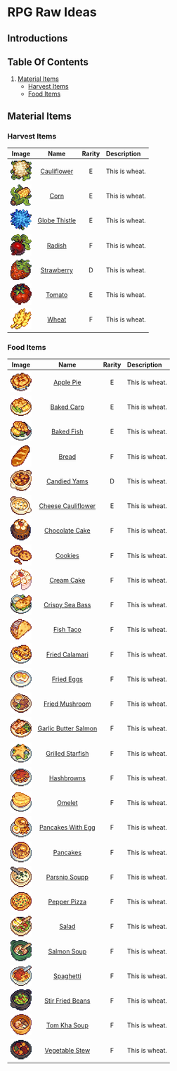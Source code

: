 # RPG Raw Ideas

## Introductions

## Table Of Contents
1. <a href="#material-items">Material Items</a>
    * <a href="#harvest-items">Harvest Items</a>
    * <a href="#food-items">Food Items</a>

## Material Items

### Harvest Items

| Image                                             | Name                                               | Rarity | Description    |
| :-----------------------------------------------: | :------------------------------------------------: | :----: |:-------------- |
| <img src="./Harvest-Items/Cauliflower.png">       | <a href="./Harvest-Items.md/#cauliflower"> Cauliflower </a>    | E      | This is wheat. |
| <img src="./Harvest-Items/Corn.png">              | [Corn](./Harvest-Items.md/#corn)                   | E      | This is wheat. |
| <img src="./Harvest-Items/Globe-Thistle.png">     | [Globe Thistle](./Harvest-Items.md/#globe-thistle) | E      | This is wheat. |
| <img src="./Harvest-Items/Radish.png">            | [Radish](./Harvest-Items.md/#radish)               | F      | This is wheat. |
| <img src="./Harvest-Items/Strawberry.png">        | [Strawberry](./Harvest-Items.md/#strawberry)       | D      | This is wheat. |
| <img src="./Harvest-Items/Tomato.png">            | [Tomato](./Harvest-Items.md/#tomato)               | E      | This is wheat. |
| <img src="./Harvest-Items/Wheat.png">             | [Wheat](./Harvest-Items.md/#wheat)                 | F      | This is wheat. |


### Food Items

| Image                                                 | Name                                               | Rarity | Description    |
| :---------------------------------------------------: | :------------------------------------------------: | :----: |:-------------- |
| <img src="./Food-Items/Apple-Pie.png">                | [Apple Pie](./Food-Items.md/#apple-pie)     | E      | This is wheat. |
| <img src="./Food-Items/Baked-Carp.png">               | [Baked Carp](./Food-Items.md/#baked-carp)                   | E      | This is wheat. |
| <img src="./Food-Items/Baked-Fish.png">               | [Baked Fish](./Food-Items.md/#baked-fish) | E      | This is wheat. |
| <img src="./Food-Items/Bread.png">                    | [Bread](./Food-Items.md/#bread)               | F      | This is wheat. |
| <img src="./Food-Items/Candied-Yams.png">             | [Candied Yams](./Food-Items.md/#candied-yams)       | D      | This is wheat. |
| <img src="./Food-Items/Cheese-Cauliflower.png">       | [Cheese Cauliflower](./Food-Items.md/#cheese-cauliflower)               | E      | This is wheat. |
| <img src="./Food-Items/Chocolate-Cake.png">           | [Chocolate Cake](./Food-Items.md/#chocolate-cake)                 | F      | This is wheat. |
| <img src="./Food-Items/Cookies.png">                  | [Cookies](./Food-Items.md/#cookies)                 | F      | This is wheat. |
| <img src="./Food-Items/Cream-Cake.png">               | [Cream Cake](./Food-Items.md/#cream-cake)                 | F      | This is wheat. |
| <img src="./Food-Items/Crispy-Sea-Bass.png">          | [Crispy Sea Bass](./Food-Items.md/#crispy-sea-bass)                 | F      | This is wheat. |
| <img src="./Food-Items/Fish-Taco.png">                | [Fish Taco](./Food-Items.md/#fish-taco)                 | F      | This is wheat. |
| <img src="./Food-Items/Fried-Calamari.png">           | [Fried Calamari](./Food-Items.md/#fried-calamari)                 | F      | This is wheat. |
| <img src="./Food-Items/Fried-Eggs.png">               | [Fried Eggs](./Food-Items.md/#fried-eggs)                 | F      | This is wheat. |
| <img src="./Food-Items/Fried-Mushroom.png">           | [Fried Mushroom](./Food-Items.md/#fried-mushroom)                 | F      | This is wheat. |
| <img src="./Food-Items/Garlic-Butter-Salmon.png">     | [Garlic Butter Salmon](./Food-Items.md/#gerlic-butter-salmon)                 | F      | This is wheat. |
| <img src="./Food-Items/Grilled-Starfish.png">         | [Grilled Starfish](./Food-Items.md/#grilled-starfish)                 | F      | This is wheat. |
| <img src="./Food-Items/Hashbrowns.png">               | [Hashbrowns](./Food-Items.md/#hashbrowns)                 | F      | This is wheat. |
| <img src="./Food-Items/Omelet.png">                   | [Omelet](./Food-Items.md/#omelet)                 | F      | This is wheat. |
| <img src="./Food-Items/Pancakes-With-Egg.png">        | [Pancakes With Egg](./Food-Items.md/#pancakes-with-egg)                 | F      | This is wheat. |
| <img src="./Food-Items/Pancakes.png">                 | [Pancakes](./Food-Items.md/#pancakes)                 | F      | This is wheat. |
| <img src="./Food-Items/Parsnip-Soup.png">             | [Parsnip Soupp](./Food-Items.md/#parsnip-soup)                 | F      | This is wheat. |
| <img src="./Food-Items/Pepper-Pizza.png">             | [Pepper Pizza](./Food-Items.md/#pepper-pizza)                 | F      | This is wheat. |
| <img src="./Food-Items/Salad.png">                    | [Salad](./Food-Items.md/#salad)                 | F      | This is wheat. |
| <img src="./Food-Items/Salmon-Soup.png">              | [Salmon Soup](./Food-Items.md/#salmon-soup)                 | F      | This is wheat. |
| <img src="./Food-Items/Spaghetti.png">                | [Spaghetti](./Food-Items.md/#spaghetti)                 | F      | This is wheat. |
| <img src="./Food-Items/Stir-Fried-Beans.png">         | [Stir Fried Beans](./Food-Items.md/#stir-fried-beans)                 | F      | This is wheat. |
| <img src="./Food-Items/Tom-Kha-Soup.png">             | [Tom Kha Soup](./Food-Items.md/#tom-kha-soup)                 | F      | This is wheat. |
| <img src="./Food-Items/Vegetable-Stew.png">           | [Vegetable Stew](./Food-Items.md/#vegetable-stew)                 | F      | This is wheat. |
